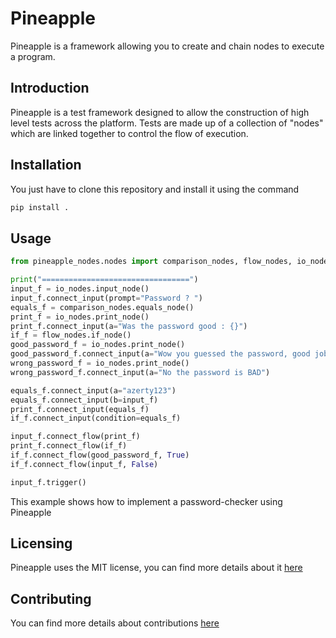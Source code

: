 # Pineapple

Pineapple is a framework allowing you to create and chain nodes to execute a program.

## Introduction

Pineapple is a test framework designed to allow the construction of high level tests across the platform. Tests are made up of a collection of "nodes" which are linked together to control the flow of execution.

## Installation

You just have to clone this repository and install it using the command
```bash
pip install .
```

## Usage

```python
from pineapple_nodes.nodes import comparison_nodes, flow_nodes, io_nodes

print("=================================")
input_f = io_nodes.input_node()
input_f.connect_input(prompt="Password ? ")
equals_f = comparison_nodes.equals_node()
print_f = io_nodes.print_node()
print_f.connect_input(a="Was the password good : {}")
if_f = flow_nodes.if_node()
good_password_f = io_nodes.print_node()
good_password_f.connect_input(a="Wow you guessed the password, good job")
wrong_password_f = io_nodes.print_node()
wrong_password_f.connect_input(a="No the password is BAD")

equals_f.connect_input(a="azerty123")
equals_f.connect_input(b=input_f)
print_f.connect_input(equals_f)
if_f.connect_input(condition=equals_f)

input_f.connect_flow(print_f)
print_f.connect_flow(if_f)
if_f.connect_flow(good_password_f, True)
if_f.connect_flow(input_f, False)

input_f.trigger()
```

This example shows how to implement a password-checker using Pineapple

## Licensing

Pineapple uses the MIT license, you can find more details about it [here](LICENSE)

## Contributing

You can find more details about contributions [here](CONTRIBUTING.md)
